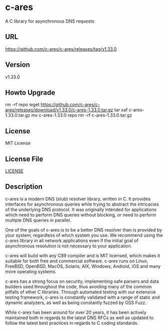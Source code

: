 # c-ares

A C library for asynchronous DNS requests

## URL

https://github.com/c-ares/c-ares/releases/tag/v1.33.0

## Version

v1.33.0

## Howto Upgrade

rm -rf repo
wget https://github.com/c-ares/c-ares/releases/download/v1.33.0/c-ares-1.33.0.tar.gz
tar xaf c-ares-1.33.0.tar.gz
mv c-ares-1.33.0 repo
rm -rf c-ares-1.33.0.tar.gz

## License

MIT License

## License File

[LICENSE](repo/LICENSE.md)

## Description

c-ares is a modern DNS (stub) resolver library, written in C. It provides interfaces for asynchronous queries while trying to abstract the intricacies of the underlying DNS protocol. It was originally intended for applications which need to perform DNS queries without blocking, or need to perform multiple DNS queries in parallel.

One of the goals of c-ares is to be a better DNS resolver than is provided by your system, regardless of which system you use. We recommend using the c-ares library in all network applications even if the initial goal of asynchronous resolution is not necessary to your application.

c-ares will build with any C89 compiler and is MIT licensed, which makes it suitable for both free and commercial software. c-ares runs on Linux, FreeBSD, OpenBSD, MacOS, Solaris, AIX, Windows, Android, iOS and many more operating systems.

c-ares has a strong focus on security, implementing safe parsers and data builders used throughout the code, thus avoiding many of the common pitfalls of other C libraries. Through automated testing with our extensive testing framework, c-ares is constantly validated with a range of static and dynamic analyzers, as well as being constantly fuzzed by OSS Fuzz.

While c-ares has been around for over 20 years, it has been actively maintained both in regards to the latest DNS RFCs as well as updated to follow the latest best practices in regards to C coding standards.
